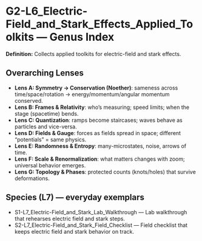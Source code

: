 # G2-L6_Electric-Field_and_Stark_Effects_Applied_Toolkits — Genus Index
**Definition:** Collects applied toolkits for electric-field and stark effects.

## Overarching Lenses

- **Lens A: Symmetry -> Conservation (Noether)**: sameness across time/space/rotation → energy/momentum/angular momentum conserved.
- **Lens B: Frames & Relativity**: who’s measuring; speed limits; when the stage (spacetime) bends.
- **Lens C: Quantization**: ramps become staircases; waves behave as particles and vice-versa.
- **Lens D: Fields & Gauge**: forces as fields spread in space; different “potentials” = same physics.
- **Lens E: Randomness & Entropy**: many-microstates, noise, arrows of time.
- **Lens F: Scale & Renormalization**: what matters changes with zoom; universal behavior emerges.
- **Lens G: Topology & Phases**: protected counts (knots/holes) that survive deformations.

## Species (L7) — everyday exemplars

- S1-L7_Electric-Field_and_Stark_Lab_Walkthrough — Lab walkthrough that rehearses electric field and stark steps.
- S2-L7_Electric-Field_and_Stark_Field_Checklist — Field checklist that keeps electric field and stark behavior on track.
